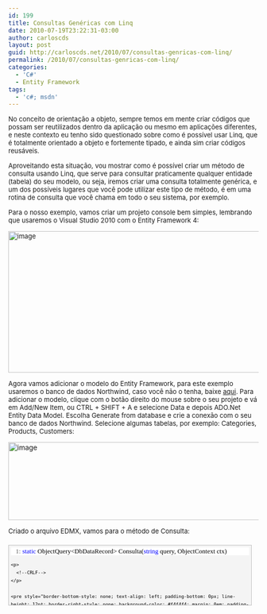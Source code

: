 ```yaml
---
id: 199
title: Consultas Genéricas com Linq
date: 2010-07-19T23:22:31-03:00
author: carloscds
layout: post
guid: http://carloscds.net/2010/07/consultas-genricas-com-linq/
permalink: /2010/07/consultas-genricas-com-linq/
categories:
  - 'C#'
  - Entity Framework
tags:
  - 'c#; msdn'
---
```

<font size="2">No conceito de orientação a objeto, sempre temos em mente criar códigos que possam ser reutilizados dentro da aplicação ou mesmo em aplicações diferentes, e neste contexto eu tenho sido questionado sobre como é possível usar Linq, que é totalmente orientado a objeto e fortemente tipado, e ainda sim criar códigos reusáveis.</font>

<font size="2">Aproveitando esta situação, vou mostrar como é possível criar um método de consulta usando Linq, que serve para consultar praticamente qualquer entidade (tabela) do seu modelo, ou seja, iremos criar uma consulta totalmente genérica, e um dos possíveis lugares que você pode utilizar este tipo de método, é em uma rotina de consulta que você chama em todo o seu sistema, por exemplo.</font>

<font size="2">Para o nosso exemplo, vamos criar um projeto console bem simples, lembrando que usaremos o Visual Studio 2010 com o Entity Framework 4:</font>

[<font size="2"><img style="border-right-width: 0px; display: inline; border-top-width: 0px; border-bottom-width: 0px; border-left-width: 0px" class="wlDisabledImage" title="image" border="0" alt="image" src="http://carloscds.net/wp-content/uploads/2010/07/image_thumb.png" width="665" height="285" /></font>](http://carloscds.net/wp-content/uploads/2010/07/image.png)

<font size="2">Agora vamos adicionar o modelo do Entity Framework, para este exemplo usaremos o banco de dados Northwind, caso você não o tenha, baixe </font><a href="http://www.microsoft.com/downloads/details.aspx?familyid=06616212-0356-46a0-8da2-eebc53a68034&displaylang=en" target="_blank"><font size="2">aqui</font></a><font size="2">. Para adicionar o modelo, clique com o botão direito do mouse sobre o seu projeto e vá em Add/New Item, ou CTRL + SHIFT + A e selecione Data e depois ADO.Net Entity Data Model. Escolha Generate from database e crie a conexão com o seu banco de dados Northwind. Selecione algumas tabelas, por exemplo: Categories, Products, Customers:</font>

[<img style="border-bottom: 0px; border-left: 0px; display: inline; border-top: 0px; border-right: 0px" class="wlDisabledImage" title="image" border="0" alt="image" src="http://carloscds.net/wp-content/uploads/2010/07/image_thumb1.png" width="673" height="157" />](http://carloscds.net/wp-content/uploads/2010/07/image1.png)

<font size="2">Criado o arquivo EDMX, vamos para o método de Consulta:</font>



<div style="border-bottom: silver 1px solid; text-align: left; border-left: silver 1px solid; padding-bottom: 4px; line-height: 12pt; background-color: #f4f4f4; margin: 20px 0px 10px; padding-left: 4px; width: 95.29%; padding-right: 4px; font-family: &#39;Courier New&#39;, courier, monospace; direction: ltr; height: 112px; max-height: 200px; font-size: 8pt; overflow: auto; border-top: silver 1px solid; cursor: text; border-right: silver 1px solid; padding-top: 4px" id="codeSnippetWrapper">
  <div style="border-bottom-style: none; text-align: left; padding-bottom: 0px; line-height: 12pt; border-right-style: none; background-color: #f4f4f4; padding-left: 0px; width: 100%; padding-right: 0px; font-family: &#39;Courier New&#39;, courier, monospace; direction: ltr; border-top-style: none; color: black; font-size: 8pt; border-left-style: none; overflow: visible; padding-top: 0px" id="codeSnippet">
    <pre style="border-bottom-style: none; text-align: left; padding-bottom: 0px; line-height: 12pt; border-right-style: none; background-color: white; margin: 0em; padding-left: 0px; width: 100%; padding-right: 0px; font-family: &#39;Courier New&#39;, courier, monospace; direction: ltr; border-top-style: none; color: black; font-size: 8pt; border-left-style: none; overflow: visible; padding-top: 0px"><font face="Verdana"><font size="2"><span style="color: #606060" id="lnum1">   1:</span> <span style="color: #0000ff">static</span> ObjectQuery&lt;DbDataRecord&gt; Consulta(<span style="color: #0000ff">string</span> query, ObjectContext ctx)</font></font></pre>
    
    <p>
      <!--CRLF-->
    </p>
    
    <pre style="border-bottom-style: none; text-align: left; padding-bottom: 0px; line-height: 12pt; border-right-style: none; background-color: #f4f4f4; margin: 0em; padding-left: 0px; width: 100%; padding-right: 0px; font-family: &#39;Courier New&#39;, courier, monospace; direction: ltr; border-top-style: none; color: black; font-size: 8pt; border-left-style: none; overflow: visible; padding-top: 0px"><font face="Verdana"><font size="2"><span style="color: #606060" id="lnum2">   2:</span> {</font></font></pre>
    
    <p>
      <!--CRLF-->
    </p>
    
    <pre style="border-bottom-style: none; text-align: left; padding-bottom: 0px; line-height: 12pt; border-right-style: none; background-color: white; margin: 0em; padding-left: 0px; width: 100%; padding-right: 0px; font-family: &#39;Courier New&#39;, courier, monospace; direction: ltr; border-top-style: none; color: black; font-size: 8pt; border-left-style: none; overflow: visible; padding-top: 0px"><font face="Verdana"><font size="2"><span style="color: #606060" id="lnum3">   3:</span>     <span style="color: #0000ff">return</span> <span style="color: #0000ff">new</span> ObjectQuery&lt;DbDataRecord&gt;(query, ctx);</font></font></pre>
    
    <p>
      <!--CRLF-->
    </p>
    
    <pre style="border-bottom-style: none; text-align: left; padding-bottom: 0px; line-height: 12pt; border-right-style: none; background-color: #f4f4f4; margin: 0em; padding-left: 0px; width: 100%; padding-right: 0px; font-family: &#39;Courier New&#39;, courier, monospace; direction: ltr; border-top-style: none; color: black; font-size: 8pt; border-left-style: none; overflow: visible; padding-top: 0px"><font face="Verdana"><font size="2"><span style="color: #606060" id="lnum4">   4:</span> }</font></font></pre>
    
    <p>
      <!--CRLF--></div> </div> 
      
      <p>
        <font size="2"><strong>Observação: adicione os seguintes namespaces:<br /> <br /></strong></font><font size="2"><strong>using System.Data.Objects;<br /> <br />using System.Data.Common;</strong></font>
      </p>
      
      <p>
        <font size="2">Parece que ficou complicado, mas é muito simples. Estamos retornando um objeto genérico do tipo DbDataRecord, e dentro do método, estamos retornando um novo ObjectQuery, que nos permite criar</font><font size="2"> consultas dinamicamente. Vejamos um exemplo de chamada do método:</font>
      </p>
      
      <div style="border-bottom: silver 1px solid; text-align: left; border-left: silver 1px solid; padding-bottom: 4px; line-height: 12pt; background-color: #f4f4f4; margin: 20px 0px 10px; padding-left: 4px; width: 98.24%; padding-right: 4px; font-family: &#39;Courier New&#39;, courier, monospace; direction: ltr; height: 210px; max-height: 200px; font-size: 8pt; overflow: auto; border-top: silver 1px solid; cursor: text; border-right: silver 1px solid; padding-top: 4px" id="codeSnippetWrapper">
        <div style="border-bottom-style: none; text-align: left; padding-bottom: 0px; line-height: 12pt; border-right-style: none; background-color: #f4f4f4; padding-left: 0px; width: 100%; padding-right: 0px; font-family: &#39;Courier New&#39;, courier, monospace; direction: ltr; border-top-style: none; color: black; font-size: 8pt; border-left-style: none; overflow: visible; padding-top: 0px" id="codeSnippet">
          <pre style="border-bottom-style: none; text-align: left; padding-bottom: 0px; line-height: 12pt; border-right-style: none; background-color: white; margin: 0em; padding-left: 0px; width: 100%; padding-right: 0px; font-family: &#39;Courier New&#39;, courier, monospace; direction: ltr; border-top-style: none; color: black; font-size: 8pt; border-left-style: none; overflow: visible; padding-top: 0px"><span style="color: #606060" id="lnum1">   1:</span> <span style="color: #0000ff">static</span> <span style="color: #0000ff">void</span> Main(<span style="color: #0000ff">string</span>[] args)</pre>
          
          <p>
            <!--CRLF-->
          </p>
          
          <pre style="border-bottom-style: none; text-align: left; padding-bottom: 0px; line-height: 12pt; border-right-style: none; background-color: #f4f4f4; margin: 0em; padding-left: 0px; width: 100%; padding-right: 0px; font-family: &#39;Courier New&#39;, courier, monospace; direction: ltr; border-top-style: none; color: black; font-size: 8pt; border-left-style: none; overflow: visible; padding-top: 0px"><span style="color: #606060" id="lnum2">   2:</span> {</pre>
          
          <p>
            <!--CRLF-->
          </p>
          
          <pre style="border-bottom-style: none; text-align: left; padding-bottom: 0px; line-height: 12pt; border-right-style: none; background-color: white; margin: 0em; padding-left: 0px; width: 100%; padding-right: 0px; font-family: &#39;Courier New&#39;, courier, monospace; direction: ltr; border-top-style: none; color: black; font-size: 8pt; border-left-style: none; overflow: visible; padding-top: 0px"><span style="color: #606060" id="lnum3">   3:</span>     NorthwindEntities ctx = <span style="color: #0000ff">new</span> NorthwindEntities();</pre>
          
          <p>
            <!--CRLF-->
          </p>
          
          <pre style="border-bottom-style: none; text-align: left; padding-bottom: 0px; line-height: 12pt; border-right-style: none; background-color: #f4f4f4; margin: 0em; padding-left: 0px; width: 100%; padding-right: 0px; font-family: &#39;Courier New&#39;, courier, monospace; direction: ltr; border-top-style: none; color: black; font-size: 8pt; border-left-style: none; overflow: visible; padding-top: 0px"><span style="color: #606060" id="lnum4">   4:</span>&#160; </pre>
          
          <p>
            <!--CRLF-->
          </p>
          
          <pre style="border-bottom-style: none; text-align: left; padding-bottom: 0px; line-height: 12pt; border-right-style: none; background-color: white; margin: 0em; padding-left: 0px; width: 100%; padding-right: 0px; font-family: &#39;Courier New&#39;, courier, monospace; direction: ltr; border-top-style: none; color: black; font-size: 8pt; border-left-style: none; overflow: visible; padding-top: 0px"><span style="color: #606060" id="lnum5">   5:</span>     var dados = Consulta(<span style="color: #006080">"select c.ProductName,c.UnitPrice from Products as c"</span> , ctx);</pre>
          
          <p>
            <!--CRLF-->
          </p>
          
          <pre style="border-bottom-style: none; text-align: left; padding-bottom: 0px; line-height: 12pt; border-right-style: none; background-color: #f4f4f4; margin: 0em; padding-left: 0px; width: 100%; padding-right: 0px; font-family: &#39;Courier New&#39;, courier, monospace; direction: ltr; border-top-style: none; color: black; font-size: 8pt; border-left-style: none; overflow: visible; padding-top: 0px"><span style="color: #606060" id="lnum6">   6:</span>&#160; </pre>
          
          <p>
            <!--CRLF-->
          </p>
          
          <pre style="border-bottom-style: none; text-align: left; padding-bottom: 0px; line-height: 12pt; border-right-style: none; background-color: white; margin: 0em; padding-left: 0px; width: 100%; padding-right: 0px; font-family: &#39;Courier New&#39;, courier, monospace; direction: ltr; border-top-style: none; color: black; font-size: 8pt; border-left-style: none; overflow: visible; padding-top: 0px"><span style="color: #606060" id="lnum7">   7:</span>     <span style="color: #0000ff">foreach</span> (DbDataRecord linha <span style="color: #0000ff">in</span> dados)</pre>
          
          <p>
            <!--CRLF-->
          </p>
          
          <pre style="border-bottom-style: none; text-align: left; padding-bottom: 0px; line-height: 12pt; border-right-style: none; background-color: #f4f4f4; margin: 0em; padding-left: 0px; width: 100%; padding-right: 0px; font-family: &#39;Courier New&#39;, courier, monospace; direction: ltr; border-top-style: none; color: black; font-size: 8pt; border-left-style: none; overflow: visible; padding-top: 0px"><span style="color: #606060" id="lnum8">   8:</span>     {</pre>
          
          <p>
            <!--CRLF-->
          </p>
          
          <pre style="border-bottom-style: none; text-align: left; padding-bottom: 0px; line-height: 12pt; border-right-style: none; background-color: white; margin: 0em; padding-left: 0px; width: 100%; padding-right: 0px; font-family: &#39;Courier New&#39;, courier, monospace; direction: ltr; border-top-style: none; color: black; font-size: 8pt; border-left-style: none; overflow: visible; padding-top: 0px"><span style="color: #606060" id="lnum9">   9:</span>         Console.WriteLine(linha[<span style="color: #006080">"ProductName"</span>] + <span style="color: #006080">" - "</span> + linha[<span style="color: #006080">"UnitPrice"</span>]);</pre>
          
          <p>
            <!--CRLF-->
          </p>
          
          <pre style="border-bottom-style: none; text-align: left; padding-bottom: 0px; line-height: 12pt; border-right-style: none; background-color: #f4f4f4; margin: 0em; padding-left: 0px; width: 100%; padding-right: 0px; font-family: &#39;Courier New&#39;, courier, monospace; direction: ltr; border-top-style: none; color: black; font-size: 8pt; border-left-style: none; overflow: visible; padding-top: 0px"><span style="color: #606060" id="lnum10">  10:</span>     }</pre>
          
          <p>
            <!--CRLF-->
          </p>
          
          <pre style="border-bottom-style: none; text-align: left; padding-bottom: 0px; line-height: 12pt; border-right-style: none; background-color: white; margin: 0em; padding-left: 0px; width: 100%; padding-right: 0px; font-family: &#39;Courier New&#39;, courier, monospace; direction: ltr; border-top-style: none; color: black; font-size: 8pt; border-left-style: none; overflow: visible; padding-top: 0px"><span style="color: #606060" id="lnum11">  11:</span> }</pre>
          
          <p>
            <!--CRLF--></div> </div> 
            
            <p>
              <font size="2">Primeiro criamos o contexto para o banco de dados Northwind, depois chamamos o método Consulta passando a nossa query e o contexto. Veja que a query se parece muito com uma consulta SQL, e neste caso estamos trazendo o ProductName e o UnitPrice da tabela Products.</font>
            </p>
            
            <p>
              <font size="2">Depois executamos um foreach() para mostrar os dados, usando o DbDataRecord para acessar os campos da consulta. Vejamos outro exemplo, agora trazendo dados também da tabela Categories:</font>
            </p>
            
            <div style="border-bottom: silver 1px solid; text-align: left; border-left: silver 1px solid; padding-bottom: 4px; line-height: 12pt; background-color: #f4f4f4; margin: 20px 0px 10px; padding-left: 4px; width: 97.35%; padding-right: 4px; font-family: &#39;Courier New&#39;, courier, monospace; direction: ltr; height: 144px; max-height: 200px; font-size: 8pt; overflow: auto; border-top: silver 1px solid; cursor: text; border-right: silver 1px solid; padding-top: 4px" id="codeSnippetWrapper">
              <div style="border-bottom-style: none; text-align: left; padding-bottom: 0px; line-height: 12pt; border-right-style: none; background-color: #f4f4f4; padding-left: 0px; width: 100%; padding-right: 0px; font-family: &#39;Courier New&#39;, courier, monospace; direction: ltr; border-top-style: none; color: black; font-size: 8pt; border-left-style: none; overflow: visible; padding-top: 0px" id="codeSnippet">
                <pre style="border-bottom-style: none; text-align: left; padding-bottom: 0px; line-height: 12pt; border-right-style: none; background-color: white; margin: 0em; padding-left: 0px; width: 100%; padding-right: 0px; font-family: &#39;Courier New&#39;, courier, monospace; direction: ltr; border-top-style: none; color: black; font-size: 8pt; border-left-style: none; overflow: visible; padding-top: 0px"><span style="color: #606060" id="lnum1">   1:</span> var dados = Consulta(<span style="color: #006080">"select c.ProductName,c.UnitPrice,c.Categories.CategoryName from Products as c"</span> , ctx);</pre>
                
                <p>
                  <!--CRLF-->
                </p>
                
                <pre style="border-bottom-style: none; text-align: left; padding-bottom: 0px; line-height: 12pt; border-right-style: none; background-color: #f4f4f4; margin: 0em; padding-left: 0px; width: 100%; padding-right: 0px; font-family: &#39;Courier New&#39;, courier, monospace; direction: ltr; border-top-style: none; color: black; font-size: 8pt; border-left-style: none; overflow: visible; padding-top: 0px"><span style="color: #606060" id="lnum2">   2:</span>&#160; </pre>
                
                <p>
                  <!--CRLF-->
                </p>
                
                <pre style="border-bottom-style: none; text-align: left; padding-bottom: 0px; line-height: 12pt; border-right-style: none; background-color: white; margin: 0em; padding-left: 0px; width: 100%; padding-right: 0px; font-family: &#39;Courier New&#39;, courier, monospace; direction: ltr; border-top-style: none; color: black; font-size: 8pt; border-left-style: none; overflow: visible; padding-top: 0px"><span style="color: #606060" id="lnum3">   3:</span>             <span style="color: #0000ff">foreach</span> (DbDataRecord linha <span style="color: #0000ff">in</span> dados)</pre>
                
                <p>
                  <!--CRLF-->
                </p>
                
                <pre style="border-bottom-style: none; text-align: left; padding-bottom: 0px; line-height: 12pt; border-right-style: none; background-color: #f4f4f4; margin: 0em; padding-left: 0px; width: 100%; padding-right: 0px; font-family: &#39;Courier New&#39;, courier, monospace; direction: ltr; border-top-style: none; color: black; font-size: 8pt; border-left-style: none; overflow: visible; padding-top: 0px"><span style="color: #606060" id="lnum4">   4:</span>             {</pre>
                
                <p>
                  <!--CRLF-->
                </p>
                
                <pre style="border-bottom-style: none; text-align: left; padding-bottom: 0px; line-height: 12pt; border-right-style: none; background-color: white; margin: 0em; padding-left: 0px; width: 100%; padding-right: 0px; font-family: &#39;Courier New&#39;, courier, monospace; direction: ltr; border-top-style: none; color: black; font-size: 8pt; border-left-style: none; overflow: visible; padding-top: 0px"><span style="color: #606060" id="lnum5">   5:</span>                 Console.WriteLine(linha[<span style="color: #006080">"ProductName"</span>] + <span style="color: #006080">" - "</span> + linha[<span style="color: #006080">"UnitPrice"</span>]+<span style="color: #006080">" - "</span>+linha[<span style="color: #006080">"CategoryName"</span>]);</pre>
                
                <p>
                  <!--CRLF-->
                </p>
                
                <pre style="border-bottom-style: none; text-align: left; padding-bottom: 0px; line-height: 12pt; border-right-style: none; background-color: #f4f4f4; margin: 0em; padding-left: 0px; width: 100%; padding-right: 0px; font-family: &#39;Courier New&#39;, courier, monospace; direction: ltr; border-top-style: none; color: black; font-size: 8pt; border-left-style: none; overflow: visible; padding-top: 0px"><span style="color: #606060" id="lnum6">   6:</span>             }</pre>
                
                <p>
                  <!--CRLF--></div> </div> 
                  
                  <p>
                    <br /><font size="2">E para </font><font size="2">finalizar um exemplo com consulta condicional:</font>
                  </p>
                  
                  <div style="border-bottom: silver 1px solid; text-align: left; border-left: silver 1px solid; padding-bottom: 4px; line-height: 12pt; background-color: #f4f4f4; margin: 20px 0px 10px; padding-left: 4px; width: 96.86%; padding-right: 4px; font-family: &#39;Courier New&#39;, courier, monospace; direction: ltr; height: 154px; max-height: 200px; font-size: 8pt; overflow: auto; border-top: silver 1px solid; cursor: text; border-right: silver 1px solid; padding-top: 4px" id="codeSnippetWrapper">
                    <div style="border-bottom-style: none; text-align: left; padding-bottom: 0px; line-height: 12pt; border-right-style: none; background-color: #f4f4f4; padding-left: 0px; width: 100%; padding-right: 0px; font-family: &#39;Courier New&#39;, courier, monospace; direction: ltr; border-top-style: none; color: black; font-size: 8pt; border-left-style: none; overflow: visible; padding-top: 0px" id="codeSnippet">
                      <pre style="border-bottom-style: none; text-align: left; padding-bottom: 0px; line-height: 12pt; border-right-style: none; background-color: white; margin: 0em; padding-left: 0px; width: 100%; padding-right: 0px; font-family: &#39;Courier New&#39;, courier, monospace; direction: ltr; border-top-style: none; color: black; font-size: 8pt; border-left-style: none; overflow: visible; padding-top: 0px"><span style="color: #606060" id="lnum1">   1:</span> var dados = Consulta(<span style="color: #006080">"select c.ProductName,c.UnitPrice,c.Categories.CategoryName from Products as c where c.UnitPrice &lt; 10"</span> , ctx);</pre>
                      
                      <p>
                        <!--CRLF-->
                      </p>
                      
                      <pre style="border-bottom-style: none; text-align: left; padding-bottom: 0px; line-height: 12pt; border-right-style: none; background-color: #f4f4f4; margin: 0em; padding-left: 0px; width: 100%; padding-right: 0px; font-family: &#39;Courier New&#39;, courier, monospace; direction: ltr; border-top-style: none; color: black; font-size: 8pt; border-left-style: none; overflow: visible; padding-top: 0px"><span style="color: #606060" id="lnum2">   2:</span>&#160; </pre>
                      
                      <p>
                        <!--CRLF-->
                      </p>
                      
                      <pre style="border-bottom-style: none; text-align: left; padding-bottom: 0px; line-height: 12pt; border-right-style: none; background-color: white; margin: 0em; padding-left: 0px; width: 100%; padding-right: 0px; font-family: &#39;Courier New&#39;, courier, monospace; direction: ltr; border-top-style: none; color: black; font-size: 8pt; border-left-style: none; overflow: visible; padding-top: 0px"><span style="color: #606060" id="lnum3">   3:</span>             <span style="color: #0000ff">foreach</span> (DbDataRecord linha <span style="color: #0000ff">in</span> dados)</pre>
                      
                      <p>
                        <!--CRLF-->
                      </p>
                      
                      <pre style="border-bottom-style: none; text-align: left; padding-bottom: 0px; line-height: 12pt; border-right-style: none; background-color: #f4f4f4; margin: 0em; padding-left: 0px; width: 100%; padding-right: 0px; font-family: &#39;Courier New&#39;, courier, monospace; direction: ltr; border-top-style: none; color: black; font-size: 8pt; border-left-style: none; overflow: visible; padding-top: 0px"><span style="color: #606060" id="lnum4">   4:</span>             {</pre>
                      
                      <p>
                        <!--CRLF-->
                      </p>
                      
                      <pre style="border-bottom-style: none; text-align: left; padding-bottom: 0px; line-height: 12pt; border-right-style: none; background-color: white; margin: 0em; padding-left: 0px; width: 100%; padding-right: 0px; font-family: &#39;Courier New&#39;, courier, monospace; direction: ltr; border-top-style: none; color: black; font-size: 8pt; border-left-style: none; overflow: visible; padding-top: 0px"><span style="color: #606060" id="lnum5">   5:</span>                 Console.WriteLine(linha[<span style="color: #006080">"ProductName"</span>] + <span style="color: #006080">" - "</span> + linha[<span style="color: #006080">"UnitPrice"</span>]+<span style="color: #006080">" - "</span>+linha[<span style="color: #006080">"CategoryName"</span>]);</pre>
                      
                      <p>
                        <!--CRLF-->
                      </p>
                      
                      <pre style="border-bottom-style: none; text-align: left; padding-bottom: 0px; line-height: 12pt; border-right-style: none; background-color: #f4f4f4; margin: 0em; padding-left: 0px; width: 100%; padding-right: 0px; font-family: &#39;Courier New&#39;, courier, monospace; direction: ltr; border-top-style: none; color: black; font-size: 8pt; border-left-style: none; overflow: visible; padding-top: 0px"><span style="color: #606060" id="lnum6">   6:</span>             }</pre>
                      
                      <p>
                        <!--CRLF--></div> </div> 
                        
                        <p>
                          <font size="2"><br /> <br />Acredito que este simples exemplo possa ajudar no desenvolvimento de sua aplicação e mostre também a quantidade de funcionalidades existentes no Entity Framework 4.</font>
                        </p>
                        
                        <p>
                          <font size="2">[]s,<br /> <br />Carlos dos Santos.</font>
                        </p>
                        
                        <p>
                          <font size="2"></font>
                        </p>
                        
                        <p>
                        </p>
                        
                        <p>
                          <font size="2"></font>
                        </p>